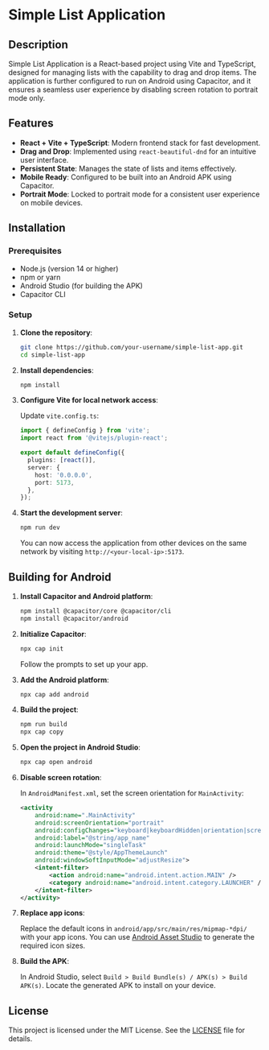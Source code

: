 # Simple List Application

## Description

Simple List Application is a React-based project using Vite and TypeScript, designed for managing lists with the capability to drag and drop items. The application is further configured to run on Android using Capacitor, and it ensures a seamless user experience by disabling screen rotation to portrait mode only.

## Features

- **React + Vite + TypeScript**: Modern frontend stack for fast development.
- **Drag and Drop**: Implemented using `react-beautiful-dnd` for an intuitive user interface.
- **Persistent State**: Manages the state of lists and items effectively.
- **Mobile Ready**: Configured to be built into an Android APK using Capacitor.
- **Portrait Mode**: Locked to portrait mode for a consistent user experience on mobile devices.

## Installation

### Prerequisites

- Node.js (version 14 or higher)
- npm or yarn
- Android Studio (for building the APK)
- Capacitor CLI

### Setup

1. **Clone the repository**:

    ```bash
    git clone https://github.com/your-username/simple-list-app.git
    cd simple-list-app
    ```

2. **Install dependencies**:

    ```bash
    npm install
    ```

3. **Configure Vite for local network access**:

    Update `vite.config.ts`:

    ```ts
    import { defineConfig } from 'vite';
    import react from '@vitejs/plugin-react';

    export default defineConfig({
      plugins: [react()],
      server: {
        host: '0.0.0.0',
        port: 5173,
      },
    });
    ```

4. **Start the development server**:

    ```bash
    npm run dev
    ```

    You can now access the application from other devices on the same network by visiting `http://<your-local-ip>:5173`.

## Building for Android

1. **Install Capacitor and Android platform**:

    ```bash
    npm install @capacitor/core @capacitor/cli
    npm install @capacitor/android
    ```

2. **Initialize Capacitor**:

    ```bash
    npx cap init
    ```

    Follow the prompts to set up your app.

3. **Add the Android platform**:

    ```bash
    npx cap add android
    ```

4. **Build the project**:

    ```bash
    npm run build
    npx cap copy
    ```

5. **Open the project in Android Studio**:

    ```bash
    npx cap open android
    ```

6. **Disable screen rotation**:

    In `AndroidManifest.xml`, set the screen orientation for `MainActivity`:

    ```xml
    <activity
        android:name=".MainActivity"
        android:screenOrientation="portrait"
        android:configChanges="keyboard|keyboardHidden|orientation|screenSize"
        android:label="@string/app_name"
        android:launchMode="singleTask"
        android:theme="@style/AppThemeLaunch"
        android:windowSoftInputMode="adjustResize">
        <intent-filter>
            <action android:name="android.intent.action.MAIN" />
            <category android:name="android.intent.category.LAUNCHER" />
        </intent-filter>
    </activity>
    ```

7. **Replace app icons**:

    Replace the default icons in `android/app/src/main/res/mipmap-*dpi/` with your app icons. You can use [Android Asset Studio](https://romannurik.github.io/AndroidAssetStudio/icons-launcher.html) to generate the required icon sizes.

8. **Build the APK**:

    In Android Studio, select `Build > Build Bundle(s) / APK(s) > Build APK(s)`. Locate the generated APK to install on your device.

## License

This project is licensed under the MIT License. See the [LICENSE](LICENSE) file for details.

